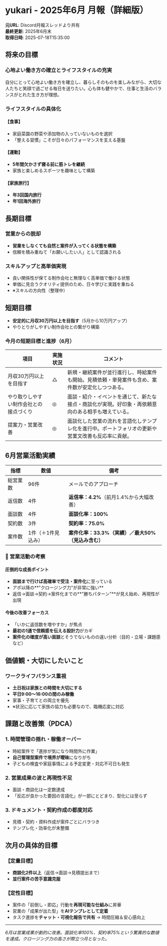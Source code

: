 # yukari - 2025年6月 月報（詳細版）

**元URL**: Discord月報スレッドより共有  
**最終更新**: 2025年6月末  
**取得日時**: 2025-07-18T15:35:00  

## 将来の目標

### 心地よい働き方の確立とライフスタイルの充実
自分にとって心地よい働き方を確立し、暮らしそのものを楽しみながら、大切な人たちと笑顔で過ごせる毎日を送りたい。心も体も健やかで、仕事と生活のバランスがとれた生き方が理想。

### ライフスタイルの具体化

#### 【食事】
- 家庭菜園の野菜や添加物の入っていないものを選択
- 「整える習慣」こそが日々のパフォーマンスを支える基盤

#### 【運動】
- **5年間欠かさず寝る前に筋トレを継続**
- 家族と楽しめるスポーツを趣味として構築

#### 【家族旅行】
- **年3回国内旅行**
- **年1回海外旅行**

## 長期目標

### 営業からの脱却
- **営業をしなくても自然と案件が入ってくる状態を構築**
- 信頼を積み重ねて「お願いしたい人」として認識される

### スキルアップと高単価実現
- 良い関係性が保てる制作会社と無理なく高単価で働ける状態
- 単価に見合うクオリティ提供のため、日々学びと実践を重ねる
- ※スキルの方向性（整理中）

## 短期目標

- **安定的に月収30万円以上を目指す**（5月から10万円アップ）
- やりとりがしやすい制作会社との繋がり構築

### 今月の短期目標と進捗（6月）

| 項目 | 実施状況 | コメント |
|------|----------|----------|
| 月収30万円以上を目指す | △ | 新規・継続案件が並行進行し、時給案件も開始。見積依頼・単発案件も含め、案件数が安定化しつつある。 |
| やり取りしやすい制作会社との接点づくり | ◎ | 面談・紹介・イベントを通じて、新たな接点・商談化が実現。好印象・再依頼意向のある相手も増えている。 |
| 提案力・営業改善 | ◎ | 面談化した営業の流れを言語化しテンプレ化を進行中。ポートフォリオの更新や営業文改善も反応率に貢献。 |

## 6月営業活動実績

| 指標 | 数値 | 備考 |
|------|------|------|
| 総営業数 | 96件 | メールでのアプローチ |
| 返信数 | 4件 | **返信率：4.2%**（前月1.4%から大幅改善） |
| 面談数 | 4件 | **面談化率：100%** |
| 契約数 | 3件 | **契約率：75.0%** |
| 案件数 | 1件（＋1件見込み） | **案件化率：33.3%（実績）／最大50%（見込み含む）** |

### 📌 営業活動の考察

#### 圧倒的な成長ポイント
- **面談まで行けば高確率で受注・案件化**に至っている
- アポ以降の**"クロージング力"が非常に強い**
- 返信→面談→契約→案件化までの**"勝ちパターン"**が見え始め、再現性が出現

#### 今後の改善フォーカス
- 「いかに返信数を増やすか」が焦点
- **最初の1通で信頼感を伝える設計力**がカギ
- **案件化の確度が高い面談**とそうでないものの違い分析（目的・立場・課題感など）

## 価値観・大切にしたいこと

### ワークライフバランス重視
- **土日祝は家族との時間を大切にする**
- **平日9:00〜16:00の間のみ稼働**
- 家事・子育てとの両立を優先
- ※状況に応じて家族の協力も必要なので、臨機応変に対応

## 課題と改善策（PDCA）

### 1. 時間管理の揺れ・稼働オーバー
- 時給案件で「進捗が気になり時間外に作業」
- **自己管理型案件で境界が曖昧**になりがち
- 子どもの検査や家庭事情による予定変更・対応不可日も発生

### 2. 営業成果の波と再現性不足
- 面談・商談化は一定数達成
- 「反応が良かった要因の言語化」が一部にとどまり、型化には至らず

### 3. ドキュメント・契約作成の都度対応
- 見積・契約・資料作成が案件ごとにバラつき
- テンプレ化・効率化が未整備

## 次月の具体的目標

### 【定量目標】
- **商談化2件以上**（返信→面談→見積提出まで）
- **並行案件の苦手意識克服**

### 【定性目標】
- 案件の「前倒し・即応」行動を**再現可能な仕組み**に昇華
- 営業の「成果が出た型」を**AIテンプレとして定着**
- タスク進捗を**チャット・可視化報告で共有** → 時間圧縮＆安心感向上

---
*6月は営業成果が劇的に改善。面談化率100%、契約率75%という驚異的な数値を達成。クロージング力の高さが際立つ月となった。*